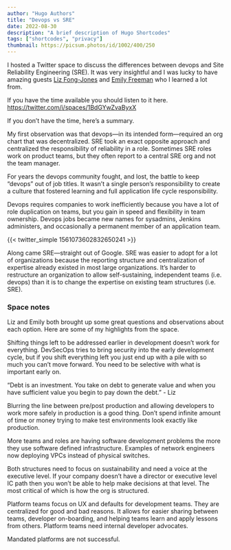 ```yaml
---
author: "Hugo Authors"
title: "Devops vs SRE"
date: 2022-08-30
description: "A brief description of Hugo Shortcodes"
tags: ["shortcodes", "privacy"]
thumbnail: https://picsum.photos/id/1002/400/250
---
```


I hosted a Twitter space to discuss the differences between devops and Site Reliability Engineering (SRE). It was very insightful and I was lucky to have amazing guests [Liz Fong-Jones](https://twitter.com/lizthegrey) and [Emily Freeman](https://twitter.com/lizthegrey) who I learned a lot from.

If you have the time available you should listen to it here. https://twitter.com/i/spaces/1BdGYwZvaByxX

If you don’t have the time, here’s a summary.

My first observation was that devops—in its intended form—required an org chart that was decentralized. SRE took an exact opposite approach and centralized the responsibility of reliability in a role. Sometimes SRE roles work on product teams, but they often report to a central SRE org and not the team manager.

For years the devops community fought, and lost, the battle to keep “devops” out of job titles. It wasn’t a single person’s responsibility to create a culture that fostered learning and full application life cycle responsibility.

Devops requires companies to work inefficiently because you have a lot of role duplication on teams, but you gain in speed and flexibility in team ownership. Devops jobs became new names for sysadmins, Jenkins administers, and occasionally a permanent member of an application team.



{{< twitter_simple 1561073602832650241  >}}



Along came SRE—straight out of Google. SRE was easier to adopt for a lot of organizations because the reporting structure and centralization of expertise already existed in most large organizations. It’s harder to restructure an organization to allow self-sustaining, independent teams (i.e. devops) than it is to change the expertise on existing team structures (i.e. SRE).

### Space notes

Liz and Emily both brought up some great questions and observations about each option. Here are some of my highlights from the space.

Shifting things left to be addressed earlier in development doesn’t work for everything. DevSecOps tries to bring security into the early development cycle, but if you shift everything left you just end up with a pile with so much you can’t move forward. You need to be selective with what is important early on.

“Debt is an investment. You take on debt to generate value and when you have sufficient value you begin to pay down the debt.” - Liz

Blurring the line between pre/post production and allowing developers to work more safely in production is a good thing. Don’t spend infinite amount of time or money trying to make test environments look exactly like production.

More teams and roles are having software development problems the more they use software defined infrastructure. Examples of network engineers now deploying VPCs instead of physical switches.

Both structures need to focus on sustainability and need a voice at the executive level. If your company doesn’t have a director or executive level IC path then you won’t be able to help make decisions at that level. The most critical of which is how the org is structured.

Platform teams focus on UX and defaults for development teams. They are centralized for good and bad reasons. It allows for easier sharing between teams, developer on-boarding, and helping teams learn and apply lessons from others. Platform teams need internal developer advocates.

Mandated platforms are not successful.
